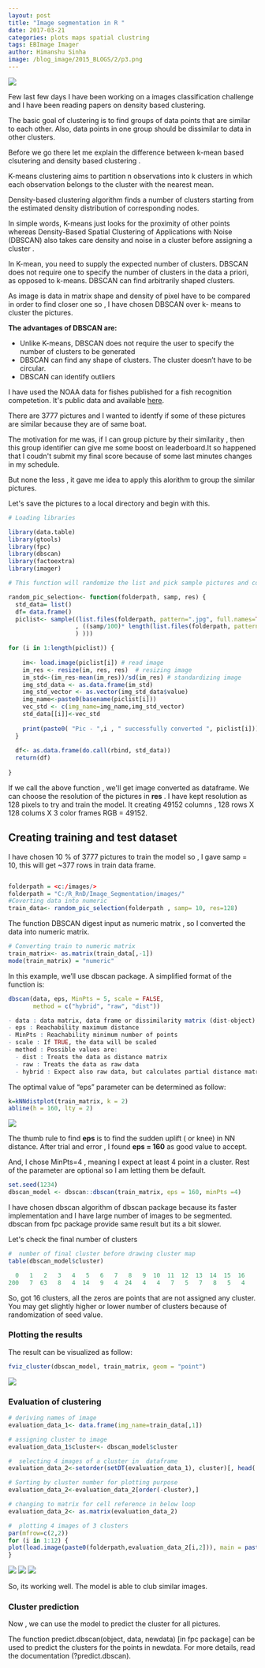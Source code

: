```yaml
---
layout: post
title: "Image segmentation in R "
date: 2017-03-21
categories: plots maps spatial clustring
tags: EBImage Imager
author: Himanshu Sinha
image: /blog_image/2015_BLOGS/2/p3.png
---
```



![](C:/R_RnD/Image_Segmentation/plot_2.png)

Few last few days I have been working on a images classification challenge and I have been reading papers on density based clustering. 

The basic goal of clustering is to find groups of data points that are similar to each other. Also, data points in one group should be dissimilar to data in other clusters.

Before we go there let me explain the  difference between k-mean based clsutering and density based clustering .

K-means clustering aims to partition n observations into k clusters in which each observation belongs to the cluster with the nearest mean. 


Density-based clustering algorithm  finds a number of clusters starting from the estimated density distribution of corresponding nodes.

In simple words, K-means just looks for the proximity of  other points whereas Density-Based Spatial Clustering of Applications with Noise (DBSCAN) also takes care density and noise in a cluster before assigning a cluster .

In K-mean,  you need to supply the expected  number  of clusters. DBSCAN does not require one to specify the number of clusters in the data a priori, as opposed to k-means. DBSCAN can find arbitrarily shaped clusters.  

As  image is  data in matrix shape and density of pixel have to be compared in order to find closer one  so ,  I have chosen DBSCAN over k- means to cluster the pictures.

**The advantages of DBSCAN are:**
- Unlike K-means, DBSCAN does not require the user to specify the number of clusters to be generated
- DBSCAN can find any shape of clusters. The cluster doesn’t have to be circular.
- DBSCAN can identify outliers



I have used the NOAA  data for fishes published for a fish recognition competetion. It's public data and available [here](https://www.kaggle.com/c/the-nature-conservancy-fisheries-monitoring/data).

There are 3777 pictures and I wanted to identfy if some of these pictures are similar because they are of same boat.

The motivation for me was, if I can  group picture by their similarity , then this group identifier can give me some boost on leaderboard.It so happened that I coudn't submit my final score  because of some last minutes changes in my schedule.


But none the less , it gave me idea to apply this alorithm to group the similar pictures.

Let's save the pictures  to a local directory  and begin with this.


``` r
# Loading libraries

library(data.table)
library(gtools)
library(fpc)
library(dbscan)
library(factoextra)
library(imager)

# This function will randomize the list and pick sample pictures and converts them into dataframe, one row for one pic, modelling on all may  take super long

random_pic_selection<- function(folderpath, samp, res) {
  std_data= list()
  df= data.frame()
  piclist<- sample((list.files(folderpath, pattern=".jpg", full.names=TRUE, recursive = T)) 
                   , ((samp/100)* length(list.files(folderpath, pattern=".jpg", full.names=TRUE, recursive = T
                   ) )))

for (i in 1:length(piclist)) {
    
    im<- load.image(piclist[i]) # read image
    im_res <- resize(im, res, res)  # resizing image 
    im_std<-(im_res-mean(im_res))/sd(im_res) # standardizing image 
    img_std_data <- as.data.frame(im_std)
    img_std_vector <- as.vector(img_std_data$value)
    img_name<-paste0(basename(piclist[i]))
    vec_std <- c(img_name=img_name,img_std_vector)
    std_data[[i]]<-vec_std
    
    print(paste0( "Pic - ",i , " successfully converted ", piclist[i]))
  }
  
  df<- as.data.frame(do.call(rbind, std_data))
  return(df)
  
}
```

If we call the above function , we'll  get image converted as dataframe.   We can choose the resolution of the pictures in **res** . I have kept resolution as 128 pixels   to try and  train the model. It creating 49152 columns , 128 rows X 128 colums X 3 color frames RGB = 49152. 


## Creating training  and test dataset


I have chosen 10 % of 3777 pictures to train the model so , I gave samp = 10, this will get ~377  rows in train data frame.



``` r

folderpath = <c:/images/>
folderpath = "C:/R_RnD/Image_Segmentation/images/"
#Coverting data into numeric 
train_data<- random_pic_selection(folderpath , samp= 10, res=128)
```

The function DBSCAN  digest  input as  numeric matrix , so I converted the data into numeric matrix.


``` r
# Converting train to numeric matrix
train_matrix<- as.matrix(train_data[,-1])
mode(train_matrix) = "numeric"
```


In this example, we’ll use dbscan package. A simplified format of the function is:

``` r
dbscan(data, eps, MinPts = 5, scale = FALSE, 
       method = c("hybrid", "raw", "dist"))
```


``` r
- data : data matrix, data frame or dissimilarity matrix (dist-object). Specify method = “dist” if the data should be interpreted as dissimilarity matrix or object. Otherwise Euclidean distances will be used.
- eps : Reachability maximum distance
- MinPts : Reachability minimum number of points
- scale : If TRUE, the data will be scaled
- method : Possible values are:
  - dist : Treats the data as distance matrix
  - raw : Treats the data as raw data
  - hybrid : Expect also raw data, but calculates partial distance matrices
```



The optimal value of “eps” parameter can be determined as follow:

``` r
k=kNNdistplot(train_matrix, k = 2)
abline(h = 160, lty = 2)
```

![](C:/R_RnD/Image_Segmentation/image_seg_plot_1.png)


The thumb rule to find **eps** is to find the sudden uplift  ( or  knee) in NN  distance. After trial and error , I found **eps = 160** as good value  to accept.

And, I chose MinPts=4 , meaning I expect at least 4 point in a cluster. Rest of the parameter are optional so I am letting them be default.

``` r
set.seed(1234)
dbscan_model <- dbscan::dbscan(train_matrix, eps = 160, minPts =4)
```

I have chosen dbscan  algorithm of dbscan package because its faster implementation and I have large number of images to be segmented. dbscan from fpc package provide same result but its a bit slower.

Let's check the final number of clusters
``` r
#  number of final cluster before drawing cluster map
table(dbscan_model$cluster)
```

``` r
  0   1   2   3   4   5   6   7   8   9  10  11  12  13  14  15  16 
200   7  63   8   4  14   9   4  24   4   4   7   5   7   8   5   4 
```
So, got 16 clusters, all the zeros are points that are not assigned any cluster. You may get slightly higher or lower number of clusters because of randomization of seed value.

### Plotting the results 

The result can be visualized as follow:
``` r 
fviz_cluster(dbscan_model, train_matrix, geom = "point")
```

![](C:/R_RnD/Image_Segmentation/plot_2.png)


### Evaluation of clustering 

``` r
# deriving names of image
evaluation_data_1<- data.frame(img_name=train_data[,1]) 

# assigning cluster to image
evaluation_data_1$cluster<- dbscan_model$cluster

#  selecting 4 images of a cluster in  dataframe
evaluation_data_2<-setorder(setDT(evaluation_data_1), cluster)[, head(.SD, 4), keyby = cluster]

# Sorting by cluster number for plotting purpose
evaluation_data_2<-evaluation_data_2[order(-cluster),] 

# changing to matrix for cell reference in below loop
evaluation_data_2<- as.matrix(evaluation_data_2)

#  plotting 4 images of 3 clusters
par(mfrow=c(2,2))
for (i in 1:12) {
plot(load.image(paste0(folderpath,evaluation_data_2[i,2])), main = paste0("Clus# ",evaluation_data_2[i,1]," \n", evaluation_data_2[i,2]), xaxt='n',yaxt='n', ylab='',xlab='' , frame.plot=FALSE, cex.main =0.8)
}
```

![](C:/R_RnD/Image_Segmentation/Segment_1.png)
![](C:/R_RnD/Image_Segmentation/Segment_2.png)
![](C:/R_RnD/Image_Segmentation/Segment_3.png)


So, its working well. The model is able to club similar images.


### Cluster prediction

Now , we can use the model to predict the cluster for all pictures.

The function predict.dbscan(object, data, newdata) [in fpc package] can be used to predict the clusters for the points in newdata. For more details, read the documentation (?predict.dbscan).







